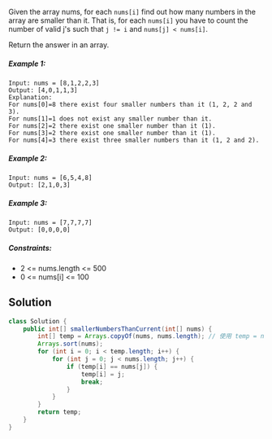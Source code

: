 Given the array nums, for each `nums[i]` find out how many numbers in the array are smaller than it. That is, for each `nums[i]` you have to count the number of valid j's such that `j != i` and `nums[j] < nums[i]`.

Return the answer in an array.

 

##### Example 1:
```
Input: nums = [8,1,2,2,3]
Output: [4,0,1,1,3]
Explanation: 
For nums[0]=8 there exist four smaller numbers than it (1, 2, 2 and 3). 
For nums[1]=1 does not exist any smaller number than it.
For nums[2]=2 there exist one smaller number than it (1). 
For nums[3]=2 there exist one smaller number than it (1). 
For nums[4]=3 there exist three smaller numbers than it (1, 2 and 2).
```
##### Example 2:
```
Input: nums = [6,5,4,8]
Output: [2,1,0,3]
```
##### Example 3:
```
Input: nums = [7,7,7,7]
Output: [0,0,0,0]
``` 

##### Constraints:

- 2 <= nums.length <= 500
- 0 <= nums[i] <= 100

## Solution
```java
class Solution {
    public int[] smallerNumbersThanCurrent(int[] nums) {
        int[] temp = Arrays.copyOf(nums, nums.length); // 使用 temp = nums 時，sort 會影響
        Arrays.sort(nums);
        for (int i = 0; i < temp.length; i++) {
            for (int j = 0; j < nums.length; j++) {
                if (temp[i] == nums[j]) {
                    temp[i] = j;
                    break;
                }
            }
        }
        return temp;
    }
}
```

